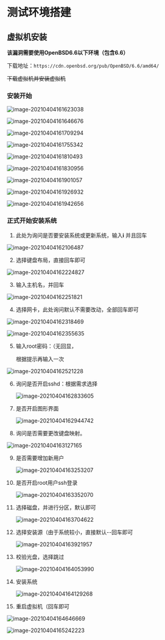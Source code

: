 # 测试环境搭建

## 虚拟机安装

**该漏洞需要使用OpenBSD6.6以下环境（包含6.6）**

下载地址：`https://cdn.openbsd.org/pub/OpenBSD/6.6/amd64/`

~~下载虚拟机并安装虚拟机~~ 

### 安装开始

![image-20210404161623038](C:\Users\Core\Documents\GitHub\nwst\image-20210404161623038.png)

![image-20210404161646676](C:\Users\Core\Documents\GitHub\nwst\image-20210404161646676.png)

![image-20210404161709294](C:\Users\Core\Documents\GitHub\nwst\image-20210404161709294.png)

![image-20210404161755342](C:\Users\Core\Documents\GitHub\nwst\image-20210404161755342.png)

![image-20210404161810493](C:\Users\Core\Documents\GitHub\nwst\image-20210404161810493.png)

![image-20210404161830956](C:\Users\Core\Documents\GitHub\nwst\image-20210404161830956.png)

![image-20210404161901057](C:\Users\Core\Documents\GitHub\nwst\image-20210404161901057.png)

![image-20210404161926932](C:\Users\Core\Documents\GitHub\nwst\image-20210404161926932.png)

![image-20210404161942656](C:\Users\Core\Documents\GitHub\nwst\image-20210404161942656.png)

### 正式开始安装系统

1. 此处为询问是否要安装系统或更新系统，输入**i** 并且回车

![image-20210404162106487](C:\Users\Core\Documents\GitHub\nwst\image-20210404162106487.png)

2. 选择键盘布局，直接回车即可

![image-20210404162224827](C:\Users\Core\Documents\GitHub\nwst\image-20210404162224827.png)

3. 输入主机名，并回车

![image-20210404162251821](C:\Users\Core\Documents\GitHub\nwst\image-20210404162251821.png)

4. 选择网卡，此处询问默认不需要改动，全部回车即可

![image-20210404162318469](C:\Users\Core\Documents\GitHub\nwst\image-20210404162318469.png)

![image-20210404162355635](C:\Users\Core\Documents\GitHub\nwst\image-20210404162355635.png)

5. 输入root密码：（无回显，

   根据提示再输入一次

![image-20210404162521228](C:\Users\Core\Documents\GitHub\nwst\image-20210404162521228.png)

6. 询问是否开启sshd：根据需求选择

   ![image-20210404162833605](C:\Users\Core\Documents\GitHub\nwst\image-20210404162833605.png)

7. 是否开启图形界面

   ![image-20210404162944742](C:\Users\Core\Documents\GitHub\nwst\image-20210404162944742.png)

8. 询问是否需要更改键盘映射。

![image-20210404163127165](C:\Users\Core\Documents\GitHub\nwst\image-20210404163127165.png)

9. 是否需要增加新用户

   ![image-20210404163253207](C:\Users\Core\Documents\GitHub\nwst\image-20210404163253207.png)

10. 是否开启root用户ssh登录

    ![image-20210404163352070](C:\Users\Core\Documents\GitHub\nwst\image-20210404163352070.png)

11. 选择磁盘，并进行分区，默认即可

    ![image-20210404163704622](C:\Users\Core\Documents\GitHub\nwst\image-20210404163704622.png)

12. 选择安装源（由于系统较小，直接默认--回车即可

    ![image-20210404163921957](C:\Users\Core\Documents\GitHub\nwst\image-20210404163921957.png)

13. 校验光盘，选择跳过

    ![image-20210404164053990](C:\Users\Core\Documents\GitHub\nwst\image-20210404164053990.png)

14. 安装系统

    ![image-20210404164129268](C:\Users\Core\Documents\GitHub\nwst\image-20210404164129268.png)

15. 重启虚拟机（回车即可

![image-20210404164646669](C:\Users\Core\Documents\GitHub\nwst\image-20210404164646669.png)

![image-20210404165242223](C:\Users\Core\Documents\GitHub\nwst\CVE-2020-7247环境搭建.assets\image-20210404165242223.png)